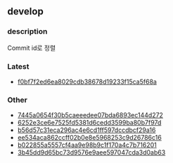 ## develop
### description
Commit id로 정렬

### Latest
- [f0bf7f2ed6ea8029cdb38678d19233f15ca5f68a](docs/develop/f0bf7f2ed6ea8029cdb38678d19233f15ca5f68a/index.md)
<!-- Latest -->

### Other
- [7445a0654f30b5caeeedee07bda6893ec144d272](7445a0654f30b5caeeedee07bda6893ec144d272/index.md)
- [6252e3ce6e7525fd5381d6cedd3599ba80b7f97d](6252e3ce6e7525fd5381d6cedd3599ba80b7f97d/index.md)
- [b56d57c31eca296ac4e6cd1ff597dccdbcf29a16](b56d57c31eca296ac4e6cd1ff597dccdbcf29a16/index.md)
- [ee534aca862ccff02b0e8e5968253c9d26786c16](ee534aca862ccff02b0e8e5968253c9d26786c16/index.md)
- [b022855a5557cf4aa9e98b9c1f170a4c7b716201](b022855a5557cf4aa9e98b9c1f170a4c7b716201/index.md)
- [3b45dd9d65bc73d9576e9aee597047cda3d0ab63](3b45dd9d65bc73d9576e9aee597047cda3d0ab63/index.md)
<!-- Latest -->
